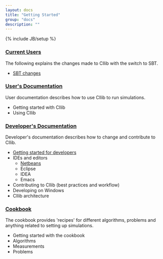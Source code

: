 ```yaml
---
layout: docs
title: "Getting Started"
group: "docs"
description: ""
---
```

{% include JB/setup %}

### [Current Users](existing-users.html)

The following explains the changes made to CIlib with the switch to SBT.

- [SBT changes](existing-users.html)

### [User's Documentation](user/index.html)

User documentation describes how to use CIlib to run simulations.

- Getting started with CIlib
- Using CIlib

### [Developer's Documentation](dev/index.html)

Developer's documentation describes how to change and contribute to CIlib.

- [Getting started for developers](dev/getting-started.html)
- IDEs and editors
    * [Netbeans](dev/netbeans.html)
    * Eclipse
    * IDEA
    * Emacs
- Contributing to CIlib (best practices and workflow)
- Developing on Windows
- CIlib architecture

### [Cookbook](cookbook/index.html)

The cookbook provides 'recipes' for different algorithms, problems and anything
related to setting up simulations.

- Getting started with the cookbook
- Algorithms
- Measurements
- Problems

